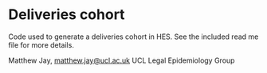 # Deliveries cohort

Code used to generate a deliveries cohort in HES. See the included read me file for more details.

Matthew Jay, matthew.jay@ucl.ac.uk
UCL Legal Epidemiology Group
